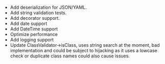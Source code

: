 
- Add deserialization for JSON/YAML. 
- Add string validation tests. 
- Add decorator support. 
- Add date support 
- Add DateTime support 
- Optimize performance
- Add logging support
- Update ClassValidator->isClass, uses string search at the moment, bad implementation and could be subject to hijacking as it uses a lowcase check or duplicate class names could also cause issues.